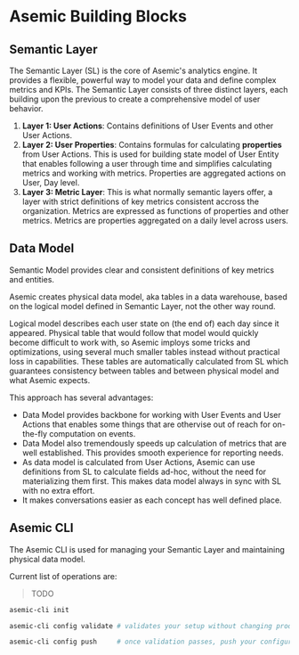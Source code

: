 # Asemic Building Blocks

## Semantic Layer

The Semantic Layer (SL) is the core of Asemic's analytics engine. It provides a flexible, powerful way to model your data and define complex metrics and KPIs. The Semantic Layer consists of three distinct layers, each building upon the previous to create a comprehensive model of user behavior.

1. __Layer 1: User Actions__: Contains definitions of User Events and other User Actions.
2. __Layer 2: User Properties__: Contains formulas for calculating __properties__ from User Actions. This is used for building state model of User Entity that enables following a user through time and simplifies calculating metrics and working with metrics. Properties are aggregated actions on User, Day level.
3. __Layer 3: Metric Layer__: This is what normally semantic layers offer, a layer with strict definitions of key metrics consistent accross the organization. Metrics are expressed as functions of properties and other metrics. Metrics are properties aggregated on a daily level across users.

## Data Model

Semantic Model provides clear and consistent definitions of key metrics and entities.

Asemic creates physical data model, aka tables in a data warehouse, based on the logical model defined in Semantic Layer, not the other way round.

Logical model describes each user state on (the end of) each day since it appeared. Physical table that would follow that model would quickly become difficult to work with, so Asemic imploys some tricks and optimizations, using several much smaller tables instead without practical loss in capabilities. These tables are automatically calculated from SL which guarantees consistency between tables and between physical model and what Asemic expects.

This approach has several advantages:

- Data Model provides backbone for working with User Events and User Actions that enables some things that are othervise out of reach for on-the-fly computation on events.
- Data Model also tremendously speeds up calculation of metrics that are well established. This provides smooth experience for reporting needs.
- As data model is calculated from User Actions, Asemic can use definitions from SL to calculate fields ad-hoc, without the need for materializing them first. This makes data model always in sync with SL with no extra effort.
- It makes conversations easier as each concept has well defined place. 

## Asemic CLI

The Asemic CLI is used for managing your Semantic Layer and maintaining physical data model.

Current list of operations are:

> TODO

```bash
asemic-cli init

asemic-cli config validate # validates your setup without changing production

asemic-cli config push     # once validation passes, push your configuration

```
